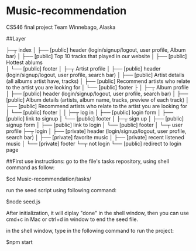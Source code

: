 # Music-recommendation
CS546 final project
Team Winnebago, Alaska



##Layer

├─┬ index
│ ├── [public] header (login/signup/logout, user profile, Album bar)
│ ├── [public] Top 10 tracks that played in our website
│ ├── [public] Hottest ablums	
│ └── [public] footer
│
├─┬ Artist profile
│ ├── [public] header (login/signup/logout, user profile, search bar)
│ ├── [public] Artist details (all albums artist have, tracks)
│ ├── [public] Recommend artists who relate to the artist you are looking for
│ └── [public] footer
├
│ 
├─┬ Album profile	
│ ├── [public] header (login/signup/logout, user profile, search bar)
│ ├── [public] Album details (artists, album name, tracks, preview of each track)
│ ├── [public] Recommend artists who relate to the artist you are looking for
│ └── [public] footer
│ 
│
├─┬ log in
│ ├── [public] login form
│ ├── [public] link to signup
│ └── [public] footer
│
├─┬ sign up
│ ├── [public] signup form
│ ├── [public] link to login
│ └── [public] footer
│
└─┬ user profile
  ├─┬ login
  │ ├── [private] header (login/signup/logout, user profile, search bar)
  │ ├── [private] favorite music
  │ ├── [private] recent listened music
  │ └── [private] footer
  └─┬ not login
    └── [public] redirect to login page






##First use instructions:
go to the file's tasks repository, using shell command as follow:

$cd Music-recommendation/tasks/

run the seed script using following command:

$node seed.js

After initialization, it will diplay "done" in the shell window,
then you can use cmd+c in Mac or ctrl+d in window to end the seed file.

in the shell window, type in the following command to run the project:

$npm start


